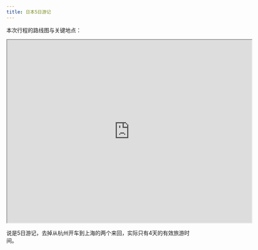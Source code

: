 ```yaml
---
title: 日本5日游记
---
```


本次行程的路线图与关键地点：

<iframe src="https://www.google.com/maps/d/u/0/embed?mid=1KFyVHIiISXqwxIxtdiHbfcwuPxmOSblg" width="640" height="480"></iframe>

说是5日游记，去掉从杭州开车到上海的两个来回，实际只有4天的有效旅游时间。